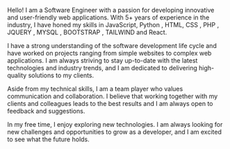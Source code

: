Hello! I am a Software Engineer with a passion for developing innovative and user-friendly web applications. With 5+ years of experience in the industry, I have honed my skills in JavaScript, Python , HTML, CSS , PHP , JQUERY , MYSQL , BOOTSTRAP , TAILWIND and React.

I have a strong understanding of the software development life cycle and have worked on projects ranging from simple websites to complex web applications. I am always striving to stay up-to-date with the latest technologies and industry trends, and I am dedicated to delivering high-quality solutions to my clients.

Aside from my technical skills, I am a team player who values communication and collaboration. I believe that working together with my clients and colleagues leads to the best results and I am always open to feedback and suggestions.

In my free time, I enjoy exploring new technologies. I am always looking for new challenges and opportunities to grow as a developer, and I am excited to see what the future holds.


